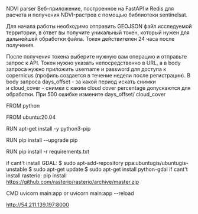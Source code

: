 NDVI parser
Веб-приложение, построенное на FastAPI и Redis для расчета и получения NDVI-растров с помощью библиотеки sentinelsat. 


Для начала работы необходимо отправить GEOJSON файл исследуемой территории, в ответ вы получите уникальный токен, 
который нужен для дальнейшей обработки файла. Токен действителен 24 часа после получения.

После получения токена выберите нужную вам операцию и отправьте запрос к API. Токен нужно указать непосредственно в URL, 
а в body запроса нужно приложить username и password для доступа к copernicus (профиль создается в течение недели 
после регистрации). B body запроса  days_offset - за какой период искать снимки  
и cloud_cover - снимки с каким cloud cover percentage допускаются для обработки. При 500 ошибке измените days_offset/
cloud_cover 

FROM python

FROM ubuntu:20.04

RUN apt-get install -y python3-pip

RUN pip install --upgrade pip

RUN pip install -r requirements.txt

if cant't install GDAL: $ sudo apt-add-repository ppa:ubuntugis/ubuntugis-unstable
                        $ sudo apt-get update
                        $ sudo apt-get install python-gdal
if cant't install rasterio: pip install https://github.com/rasterio/rasterio/archive/master.zip

CMD uvicorn main:app or uvicorn main:app --reload   

http://54.211.139.197:8000